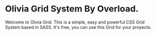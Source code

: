 # Olivia Grid System By Overload.

Welcome to Olivia Grid. This is a simple, easy and powerful CSS Grid System based in SASS. It's free, you can use this Grid for your proyects.

